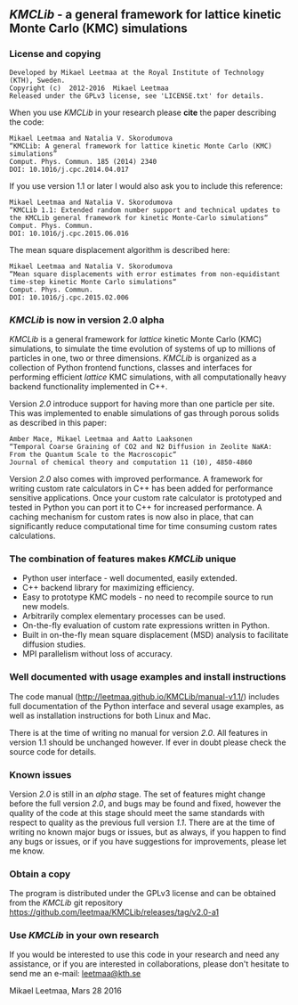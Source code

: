 ## *KMCLib* - a general framework for lattice kinetic Monte Carlo (KMC) simulations

### License and copying

    Developed by Mikael Leetmaa at the Royal Institute of Technology (KTH), Sweden.
    Copyright (c)  2012-2016  Mikael Leetmaa
    Released under the GPLv3 license, see 'LICENSE.txt' for details.

When you use *KMCLib* in your research please **cite** the paper describing the code:

    Mikael Leetmaa and Natalia V. Skorodumova
    “KMCLib: A general framework for lattice kinetic Monte Carlo (KMC) simulations”
    Comput. Phys. Commun. 185 (2014) 2340
    DOI: 10.1016/j.cpc.2014.04.017

If you use version 1.1 or later I would also ask you to include this reference:

    Mikael Leetmaa and Natalia V. Skorodumova
    “KMCLib 1.1: Extended random number support and technical updates to the KMCLib general framework for kinetic Monte-Carlo simulations“
    Comput. Phys. Commun.
    DOI: 10.1016/j.cpc.2015.06.016

The mean square displacement algorithm is described here:

    Mikael Leetmaa and Natalia V. Skorodumova
    “Mean square displacements with error estimates from non-equidistant time-step kinetic Monte Carlo simulations“
    Comput. Phys. Commun.
    DOI: 10.1016/j.cpc.2015.02.006


### *KMCLib* is now in version 2.0 alpha

*KMCLib* is a general framework for *lattice* kinetic Monte Carlo (KMC) simulations, to simulate the time evolution of systems of up to millions of particles in one, two or three dimensions. *KMCLib* is organized as a collection of Python frontend functions, classes and interfaces for performing efficient *lattice* KMC simulations, with all computationally heavy backend functionality implemented in C++.

Version *2.0* introduce support for having more than one particle per site. This was implemented to enable simulations of gas through porous solids as described in this paper:

    Amber Mace, Mikael Leetmaa and Aatto Laaksonen
    “Temporal Coarse Graining of CO2 and N2 Diffusion in Zeolite NaKA: From the Quantum Scale to the Macroscopic“
    Journal of chemical theory and computation 11 (10), 4850-4860

Version *2.0* also comes with improved performance. A framework for writing custom rate calculators in C++ has been added for performance sensitive applications. Once your custom rate calculator is prototyped and tested in Python you can port it to C++ for increased performance. A caching mechanism for custom rates is now also in place, that can significantly reduce computational time for time consuming custom rates calculations.

### The combination of features makes *KMCLib* unique
* Python user interface - well documented, easily extended.
* C++ backend library for maximizing efficiency.
* Easy to prototype KMC models - no need to recompile source to run new models.
* Arbitrarily complex elementary processes can be used.
* On-the-fly evaluation of custom rate expressions written in Python.
* Built in on-the-fly mean square displacement (MSD) analysis to facilitate diffusion studies.
* MPI parallelism without loss of accuracy.

### Well documented with usage examples and install instructions
The code manual (http://leetmaa.github.io/KMCLib/manual-v1.1/) includes full documentation of the Python interface and several usage examples, as well as installation instructions for both Linux and Mac.

There is at the time of writing no manual for version *2.0*. All features in version 1.1 should be unchanged however. If ever in doubt please check the source code for details.

### Known issues
Version *2.0* is still in an *alpha* stage. The set of features might change before the full version *2.0*, and bugs may be found and fixed, however the quality of the code at this stage should meet the same standards with respect to quality as the previous full version *1.1*. There are at the time of writing no known major bugs or issues, but as always, if you happen to find any bugs or issues, or if you have suggestions for improvements, please let me know.

### Obtain a copy
The program is distributed under the GPLv3 license and can be obtained from the *KMCLib* git repository https://github.com/leetmaa/KMCLib/releases/tag/v2.0-a1

### Use *KMCLib* in your own research
If you would be interested to use this code in your research and need any assistance, or if you are interested in collaborations, please don't hesitate to send me an e-mail: leetmaa@kth.se


Mikael Leetmaa, Mars 28 2016


